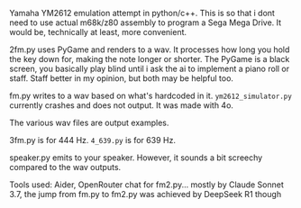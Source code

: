 Yamaha YM2612 emulation attempt in python/c++. This is so that i dont need to use actual m68k/z80 assembly to program a Sega Mega Drive. It would be, technically at least, more convenient.

2fm.py uses PyGame and renders to a wav. It processes how long you hold the key down for, making the note longer or shorter. The PyGame is a black screen, you basically play blind until i ask the ai to implement a piano roll or staff. Staff better in my opinion, but both may be helpful too.

fm.py writes to a wav based on what's hardcoded in it.
`ym2612_simulator.py` currently crashes and does not output. It was made with 4o.

The various wav files are output examples.

3fm.py is for 444 Hz. `4_639.py` is for 639 Hz.

speaker.py emits to your speaker. However, it sounds a bit screechy compared to the wav outputs.

Tools used: Aider, OpenRouter chat for fm2.py... mostly by Claude Sonnet 3.7, the jump from fm.py to fm2.py was achieved by DeepSeek R1 though
